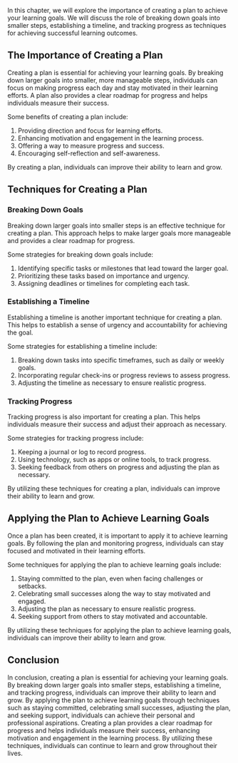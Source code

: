 
In this chapter, we will explore the importance of creating a plan to achieve your learning goals. We will discuss the role of breaking down goals into smaller steps, establishing a timeline, and tracking progress as techniques for achieving successful learning outcomes.

The Importance of Creating a Plan
---------------------------------

Creating a plan is essential for achieving your learning goals. By breaking down larger goals into smaller, more manageable steps, individuals can focus on making progress each day and stay motivated in their learning efforts. A plan also provides a clear roadmap for progress and helps individuals measure their success.

Some benefits of creating a plan include:

1. Providing direction and focus for learning efforts.
2. Enhancing motivation and engagement in the learning process.
3. Offering a way to measure progress and success.
4. Encouraging self-reflection and self-awareness.

By creating a plan, individuals can improve their ability to learn and grow.

Techniques for Creating a Plan
------------------------------

### Breaking Down Goals

Breaking down larger goals into smaller steps is an effective technique for creating a plan. This approach helps to make larger goals more manageable and provides a clear roadmap for progress.

Some strategies for breaking down goals include:

1. Identifying specific tasks or milestones that lead toward the larger goal.
2. Prioritizing these tasks based on importance and urgency.
3. Assigning deadlines or timelines for completing each task.

### Establishing a Timeline

Establishing a timeline is another important technique for creating a plan. This helps to establish a sense of urgency and accountability for achieving the goal.

Some strategies for establishing a timeline include:

1. Breaking down tasks into specific timeframes, such as daily or weekly goals.
2. Incorporating regular check-ins or progress reviews to assess progress.
3. Adjusting the timeline as necessary to ensure realistic progress.

### Tracking Progress

Tracking progress is also important for creating a plan. This helps individuals measure their success and adjust their approach as necessary.

Some strategies for tracking progress include:

1. Keeping a journal or log to record progress.
2. Using technology, such as apps or online tools, to track progress.
3. Seeking feedback from others on progress and adjusting the plan as necessary.

By utilizing these techniques for creating a plan, individuals can improve their ability to learn and grow.

Applying the Plan to Achieve Learning Goals
-------------------------------------------

Once a plan has been created, it is important to apply it to achieve learning goals. By following the plan and monitoring progress, individuals can stay focused and motivated in their learning efforts.

Some techniques for applying the plan to achieve learning goals include:

1. Staying committed to the plan, even when facing challenges or setbacks.
2. Celebrating small successes along the way to stay motivated and engaged.
3. Adjusting the plan as necessary to ensure realistic progress.
4. Seeking support from others to stay motivated and accountable.

By utilizing these techniques for applying the plan to achieve learning goals, individuals can improve their ability to learn and grow.

Conclusion
----------

In conclusion, creating a plan is essential for achieving your learning goals. By breaking down larger goals into smaller steps, establishing a timeline, and tracking progress, individuals can improve their ability to learn and grow. By applying the plan to achieve learning goals through techniques such as staying committed, celebrating small successes, adjusting the plan, and seeking support, individuals can achieve their personal and professional aspirations. Creating a plan provides a clear roadmap for progress and helps individuals measure their success, enhancing motivation and engagement in the learning process. By utilizing these techniques, individuals can continue to learn and grow throughout their lives.
